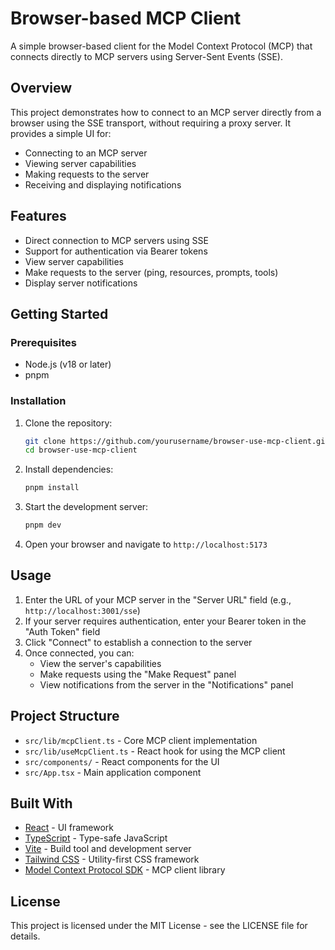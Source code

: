 # Browser-based MCP Client

A simple browser-based client for the Model Context Protocol (MCP) that connects directly to MCP servers using Server-Sent Events (SSE).

## Overview

This project demonstrates how to connect to an MCP server directly from a browser using the SSE transport, without requiring a proxy server. It provides a simple UI for:

- Connecting to an MCP server
- Viewing server capabilities
- Making requests to the server
- Receiving and displaying notifications

## Features

- Direct connection to MCP servers using SSE
- Support for authentication via Bearer tokens
- View server capabilities
- Make requests to the server (ping, resources, prompts, tools)
- Display server notifications

## Getting Started

### Prerequisites

- Node.js (v18 or later)
- pnpm

### Installation

1. Clone the repository:
   ```bash
   git clone https://github.com/yourusername/browser-use-mcp-client.git
   cd browser-use-mcp-client
   ```

2. Install dependencies:
   ```bash
   pnpm install
   ```

3. Start the development server:
   ```bash
   pnpm dev
   ```

4. Open your browser and navigate to `http://localhost:5173`

## Usage

1. Enter the URL of your MCP server in the "Server URL" field (e.g., `http://localhost:3001/sse`)
2. If your server requires authentication, enter your Bearer token in the "Auth Token" field
3. Click "Connect" to establish a connection to the server
4. Once connected, you can:
   - View the server's capabilities
   - Make requests using the "Make Request" panel
   - View notifications from the server in the "Notifications" panel

## Project Structure

- `src/lib/mcpClient.ts` - Core MCP client implementation
- `src/lib/useMcpClient.ts` - React hook for using the MCP client
- `src/components/` - React components for the UI
- `src/App.tsx` - Main application component

## Built With

- [React](https://reactjs.org/) - UI framework
- [TypeScript](https://www.typescriptlang.org/) - Type-safe JavaScript
- [Vite](https://vitejs.dev/) - Build tool and development server
- [Tailwind CSS](https://tailwindcss.com/) - Utility-first CSS framework
- [Model Context Protocol SDK](https://github.com/modelcontextprotocol/sdk) - MCP client library

## License

This project is licensed under the MIT License - see the LICENSE file for details.
